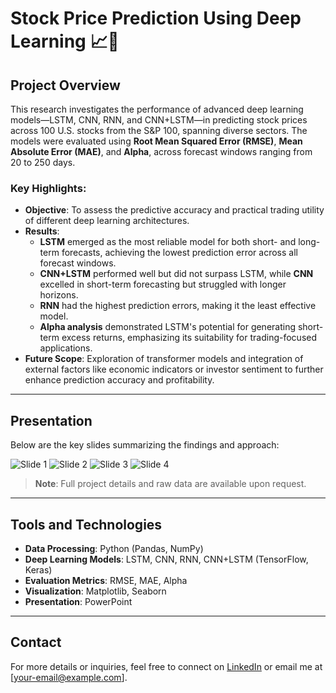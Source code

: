 # Stock Price Prediction Using Deep Learning 📈🧠

## Project Overview
This research investigates the performance of advanced deep learning models—LSTM, CNN, RNN, and CNN+LSTM—in predicting stock prices across 100 U.S. stocks from the S&P 100, spanning diverse sectors. The models were evaluated using **Root Mean Squared Error (RMSE)**, **Mean Absolute Error (MAE)**, and **Alpha**, across forecast windows ranging from 20 to 250 days.

### Key Highlights:
- **Objective**: To assess the predictive accuracy and practical trading utility of different deep learning architectures.
- **Results**:
  - **LSTM** emerged as the most reliable model for both short- and long-term forecasts, achieving the lowest prediction error across all forecast windows.
  - **CNN+LSTM** performed well but did not surpass LSTM, while **CNN** excelled in short-term forecasting but struggled with longer horizons.
  - **RNN** had the highest prediction errors, making it the least effective model.
  - **Alpha analysis** demonstrated LSTM's potential for generating short-term excess returns, emphasizing its suitability for trading-focused applications.
- **Future Scope**: Exploration of transformer models and integration of external factors like economic indicators or investor sentiment to further enhance prediction accuracy and profitability.

---

## Presentation
Below are the key slides summarizing the findings and approach:

![Slide 1](https://github.com/username/repo-name/blob/main/Resources/slide1.png)
![Slide 2](https://github.com/username/repo-name/blob/main/Resources/slide2.png)
![Slide 3](https://github.com/username/repo-name/blob/main/Resources/slide3.png)
![Slide 4](https://github.com/username/repo-name/blob/main/Resources/slide4.png)

> **Note**: Full project details and raw data are available upon request.

---

## Tools and Technologies
- **Data Processing**: Python (Pandas, NumPy)
- **Deep Learning Models**: LSTM, CNN, RNN, CNN+LSTM (TensorFlow, Keras)
- **Evaluation Metrics**: RMSE, MAE, Alpha
- **Visualization**: Matplotlib, Seaborn
- **Presentation**: PowerPoint

---

## Contact
For more details or inquiries, feel free to connect on [LinkedIn](#) or email me at [your-email@example.com].
